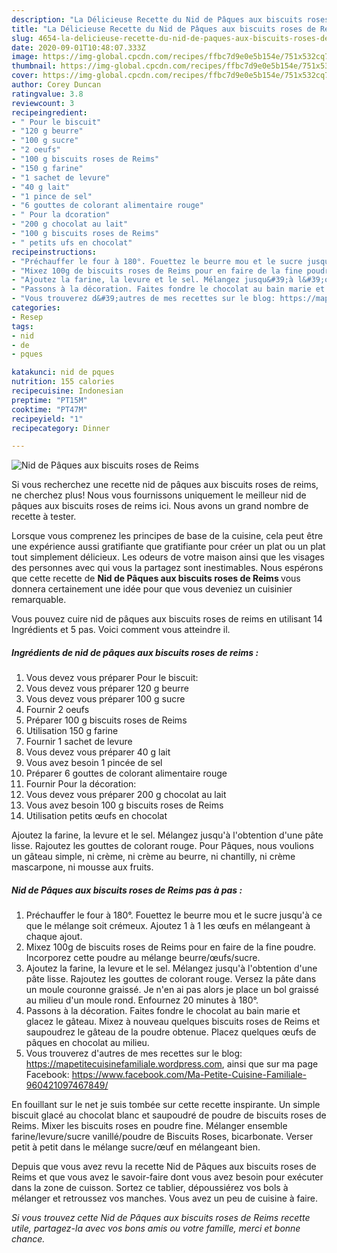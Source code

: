 ```yaml
---
description: "La Délicieuse Recette du Nid de Pâques aux biscuits roses de Reims"
title: "La Délicieuse Recette du Nid de Pâques aux biscuits roses de Reims"
slug: 4654-la-delicieuse-recette-du-nid-de-paques-aux-biscuits-roses-de-reims
date: 2020-09-01T10:48:07.333Z
image: https://img-global.cpcdn.com/recipes/ffbc7d9e0e5b154e/751x532cq70/nid-de-paques-aux-biscuits-roses-de-reims-photo-principale-de-la-recette.jpg
thumbnail: https://img-global.cpcdn.com/recipes/ffbc7d9e0e5b154e/751x532cq70/nid-de-paques-aux-biscuits-roses-de-reims-photo-principale-de-la-recette.jpg
cover: https://img-global.cpcdn.com/recipes/ffbc7d9e0e5b154e/751x532cq70/nid-de-paques-aux-biscuits-roses-de-reims-photo-principale-de-la-recette.jpg
author: Corey Duncan
ratingvalue: 3.8
reviewcount: 3
recipeingredient:
- " Pour le biscuit"
- "120 g beurre"
- "100 g sucre"
- "2 oeufs"
- "100 g biscuits roses de Reims"
- "150 g farine"
- "1 sachet de levure"
- "40 g lait"
- "1 pince de sel"
- "6 gouttes de colorant alimentaire rouge"
- " Pour la dcoration"
- "200 g chocolat au lait"
- "100 g biscuits roses de Reims"
- " petits ufs en chocolat"
recipeinstructions:
- "Préchauffer le four à 180°. Fouettez le beurre mou et le sucre jusqu&#39;à ce que le mélange soit crémeux. Ajoutez 1 à 1 les œufs en mélangeant à chaque ajout."
- "Mixez 100g de biscuits roses de Reims pour en faire de la fine poudre. Incorporez cette poudre au mélange beurre/œufs/sucre."
- "Ajoutez la farine, la levure et le sel. Mélangez jusqu&#39;à l&#39;obtention d&#39;une pâte lisse. Rajoutez les gouttes de colorant rouge. Versez la pâte dans un moule couronne graissé. Je n&#39;en ai pas alors je place un bol graissé au milieu d&#39;un moule rond. Enfournez 20 minutes à 180°."
- "Passons à la décoration. Faites fondre le chocolat au bain marie et glacez le gâteau. Mixez à nouveau quelques biscuits roses de Reims et saupoudrez le gâteau de la poudre obtenue. Placez quelques œufs de pâques en chocolat au milieu."
- "Vous trouverez d&#39;autres de mes recettes sur le blog: https://mapetitecuisinefamiliale.wordpress.com, ainsi que sur ma page Facebook: https://www.facebook.com/Ma-Petite-Cuisine-Familiale-960421097467849/"
categories:
- Resep
tags:
- nid
- de
- pques

katakunci: nid de pques 
nutrition: 155 calories
recipecuisine: Indonesian
preptime: "PT15M"
cooktime: "PT47M"
recipeyield: "1"
recipecategory: Dinner

---
```



![Nid de Pâques aux biscuits roses de Reims](https://img-global.cpcdn.com/recipes/ffbc7d9e0e5b154e/751x532cq70/nid-de-paques-aux-biscuits-roses-de-reims-photo-principale-de-la-recette.jpg)

Si vous recherchez une recette nid de pâques aux biscuits roses de reims, ne cherchez plus! Nous vous fournissons uniquement le meilleur nid de pâques aux biscuits roses de reims ici. Nous avons un grand nombre de recette à tester.

Lorsque vous comprenez les principes de base de la cuisine, cela peut être une expérience aussi gratifiante que gratifiante pour créer un plat ou un plat tout simplement délicieux. Les odeurs de votre maison ainsi que les visages des personnes avec qui vous la partagez sont inestimables. Nous espérons que cette recette de <strong> Nid de Pâques aux biscuits roses de Reims </strong> vous donnera certainement une idée pour que vous deveniez un cuisinier remarquable.

<!--inarticleads1-->

Vous pouvez cuire nid de pâques aux biscuits roses de reims en utilisant 14 Ingrédients et 5 pas. Voici comment vous atteindre il.

##### Ingrédients de nid de pâques aux biscuits roses de reims :

1. Vous devez vous préparer  Pour le biscuit:
1. Vous devez vous préparer 120 g beurre
1. Vous devez vous préparer 100 g sucre
1. Fournir 2 oeufs
1. Préparer 100 g biscuits roses de Reims
1. Utilisation 150 g farine
1. Fournir 1 sachet de levure
1. Vous devez vous préparer 40 g lait
1. Vous avez besoin 1 pincée de sel
1. Préparer 6 gouttes de colorant alimentaire rouge
1. Fournir  Pour la décoration:
1. Vous devez vous préparer 200 g chocolat au lait
1. Vous avez besoin 100 g biscuits roses de Reims
1. Utilisation  petits œufs en chocolat


Ajoutez la farine, la levure et le sel. Mélangez jusqu&#39;à l&#39;obtention d&#39;une pâte lisse. Rajoutez les gouttes de colorant rouge. Pour Pâques, nous voulions un gâteau simple, ni crème, ni crème au beurre, ni chantilly, ni crème mascarpone, ni mousse aux fruits. 

<!--inarticleads2-->

##### Nid de Pâques aux biscuits roses de Reims pas à pas :

1. Préchauffer le four à 180°. Fouettez le beurre mou et le sucre jusqu&#39;à ce que le mélange soit crémeux. Ajoutez 1 à 1 les œufs en mélangeant à chaque ajout.
1. Mixez 100g de biscuits roses de Reims pour en faire de la fine poudre. Incorporez cette poudre au mélange beurre/œufs/sucre.
1. Ajoutez la farine, la levure et le sel. Mélangez jusqu&#39;à l&#39;obtention d&#39;une pâte lisse. Rajoutez les gouttes de colorant rouge. Versez la pâte dans un moule couronne graissé. Je n&#39;en ai pas alors je place un bol graissé au milieu d&#39;un moule rond. Enfournez 20 minutes à 180°.
1. Passons à la décoration. Faites fondre le chocolat au bain marie et glacez le gâteau. Mixez à nouveau quelques biscuits roses de Reims et saupoudrez le gâteau de la poudre obtenue. Placez quelques œufs de pâques en chocolat au milieu.
1. Vous trouverez d&#39;autres de mes recettes sur le blog: https://mapetitecuisinefamiliale.wordpress.com, ainsi que sur ma page Facebook: https://www.facebook.com/Ma-Petite-Cuisine-Familiale-960421097467849/


En fouillant sur le net je suis tombée sur cette recette inspirante. Un simple biscuit glacé au chocolat blanc et saupoudré de poudre de biscuits roses de Reims. Mixer les biscuits roses en poudre fine. Mélanger ensemble farine/levure/sucre vanillé/poudre de Biscuits Roses, bicarbonate. Verser petit à petit dans le mélange sucre/œuf en mélangeant bien. 

<!--inarticleads1-->

<p>
Depuis que vous avez revu la recette Nid de Pâques aux biscuits roses de Reims et que vous avez le savoir-faire dont vous avez besoin pour exécuter dans la zone de cuisson. Sortez ce tablier, dépoussiérez vos bols à mélanger et retroussez vos manches. Vous avez un peu de cuisine à faire.
</p>

<p>
<i>Si vous trouvez cette Nid de Pâques aux biscuits roses de Reims recette utile, partagez-la avec vos bons amis ou votre famille, merci et bonne chance.</i>
</p>
